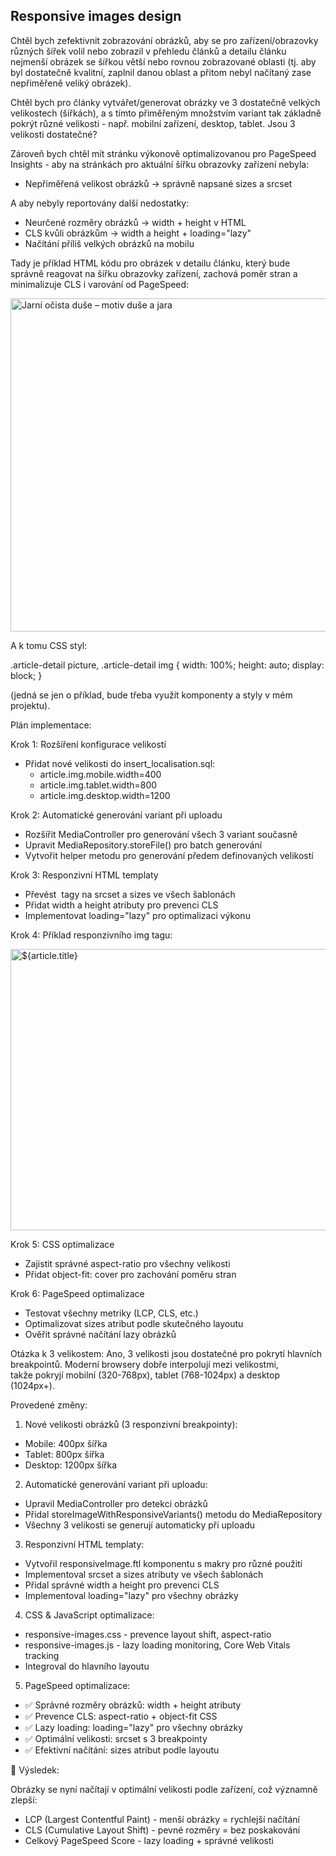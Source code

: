 ## Responsive images design

Chtěl bych zefektivnit zobrazování obrázků, aby se pro zařízení/obrazovky různých šířek volil nebo zobrazil v přehledu článků a detailu článku nejmenší obrázek se šířkou větší nebo rovnou zobrazované oblasti 
(tj. aby byl dostatečně kvalitní, zaplnil danou oblast a přitom nebyl načítaný zase nepřiměřeně veliký obrázek).

Chtěl bych pro články vytvářet/generovat obrázky ve 3 dostatečně velkých velikostech (šířkách), 
a s tímto přiměřeným množstvím variant tak základně pokrýt různé velikosti - např. mobilní zařízení, desktop, tablet.
Jsou 3 velikosti dostatečné?

Zároveň bych chtěl mít stránku výkonově optimalizovanou pro PageSpeed Insights - aby na stránkách pro aktuální šířku obrazovky zařízení nebyla:
- Nepřiměřená velikost obrázků	→ správně napsané sizes a srcset

A aby nebyly reportovány další nedostatky:
- Neurčené rozměry obrázků	→ width + height v HTML
- CLS kvůli obrázkům	→ width a height + loading="lazy"
- Načítání příliš velkých obrázků na mobilu

Tady je příklad HTML kódu pro obrázek v detailu článku, který bude správně reagovat na šířku obrazovky zařízení, zachová poměr stran a minimalizuje CLS i varování od PageSpeed:

<picture>
  <source
    media="(max-width: 600px)"
    srcset="
      obrazek-jarnio4.jpg 480w,
      obrazek-jarnio5.jpg 800w"
  >
  <source
    media="(min-width: 601px)"
    srcset="
      obrazek-jarnio5.jpg 800w,
      obrazek-jarnio6.jpg 1200w"
  >
  <img
    src="obrazek-jarnio5.jpg"
    width="800"
    height="533"
    sizes="(max-width: 600px) 100vw, 800px"
    alt="Jarní očista duše – motiv duše a jara"
    loading="lazy"
  />
</picture>

A k tomu CSS styl:

.article-detail picture,
.article-detail img {
  width: 100%;
  height: auto;
  display: block;
}

(jedná se jen o příklad, bude třeba využít komponenty a styly v mém projektu).

Plán implementace:

Krok 1: Rozšíření konfigurace velikostí

- Přidat nové velikosti do insert_localisation.sql:
    - article.img.mobile.width=400
    - article.img.tablet.width=800
    - article.img.desktop.width=1200

Krok 2: Automatické generování variant při uploadu

- Rozšířit MediaController pro generování všech 3 variant současně
- Upravit MediaRepository.storeFile() pro batch generování
- Vytvořit helper metodu pro generování předem definovaných velikostí

Krok 3: Responzivní HTML templaty

- Převést <img> tagy na srcset a sizes ve všech šablonách
- Přidat width a height atributy pro prevenci CLS
- Implementovat loading="lazy" pro optimalizaci výkonu

Krok 4: Příklad responzivního img tagu:

<img src="/media/${article.image}?size=800"
srcset="/media/${article.image}?size=400 400w,
/media/${article.image}?size=800 800w,
/media/${article.image}?size=1200 1200w"
sizes="(max-width: 768px) 400px,
(max-width: 1024px) 800px,
1200px"
width="800" height="450"
loading="lazy"
alt="${article.title}" />

Krok 5: CSS optimalizace

- Zajistit správné aspect-ratio pro všechny velikosti
- Přidat object-fit: cover pro zachování poměru stran

Krok 6: PageSpeed optimalizace

- Testovat všechny metriky (LCP, CLS, etc.)
- Optimalizovat sizes atribut podle skutečného layoutu
- Ověřit správné načítání lazy obrázků

Otázka k 3 velikostem: Ano, 3 velikosti jsou dostatečné pro pokrytí hlavních breakpointů. Moderní browsery dobře interpolují mezi velikostmi,     
takže pokryjí mobilní (320-768px), tablet (768-1024px) a desktop (1024px+).

Provedené změny:

1. Nové velikosti obrázků (3 responzivní breakpointy):
- Mobile: 400px šířka
- Tablet: 800px šířka
- Desktop: 1200px šířka

2. Automatické generování variant při uploadu:
- Upravil MediaController pro detekci obrázků
- Přidal storeImageWithResponsiveVariants() metodu do MediaRepository
- Všechny 3 velikosti se generují automaticky při uploadu

3. Responzivní HTML templaty:
- Vytvořil responsiveImage.ftl komponentu s makry pro různé použití
- Implementoval srcset a sizes atributy ve všech šablonách
- Přidal správné width a height pro prevenci CLS
- Implementoval loading="lazy" pro všechny obrázky

4. CSS & JavaScript optimalizace:
- responsive-images.css - prevence layout shift, aspect-ratio
- responsive-images.js - lazy loading monitoring, Core Web Vitals tracking
- Integroval do hlavního layoutu

5. PageSpeed optimalizace:
- ✅ Správné rozměry obrázků: width + height atributy
- ✅ Prevence CLS: aspect-ratio + object-fit CSS
- ✅ Lazy loading: loading="lazy" pro všechny obrázky
- ✅ Optimální velikosti: srcset s 3 breakpointy
- ✅ Efektivní načítání: sizes atribut podle layoutu

🎯 Výsledek:

Obrázky se nyní načítají v optimální velikosti podle zařízení, což významně zlepší:
- LCP (Largest Contentful Paint) - menší obrázky = rychlejší načítání
- CLS (Cumulative Layout Shift) - pevné rozměry = bez poskakování
- Celkový PageSpeed Score - lazy loading + správné velikosti
